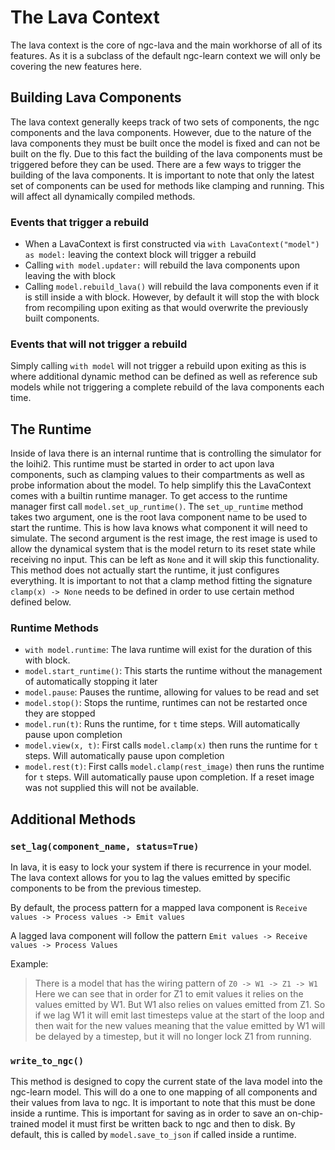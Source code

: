 # The Lava Context

The lava context is the core of ngc-lava and the main workhorse of all of its features. As it is a subclass of the
default ngc-learn context we will only be covering the new features here.

## Building Lava Components

The lava context generally keeps track of two sets of components, the ngc components and the lava components. However,
due to the nature of the lava components they must be built once the model is fixed and can not be built on the fly. Due
to this fact the building of the lava components must be triggered before they can be used. There are a few ways to
trigger the building of the lava components. It is important to note that only the latest set of components can be used
for methods like clamping and running. This will affect all dynamically compiled methods.

### Events that trigger a rebuild

- When a LavaContext is first constructed via `with LavaContext("model") as model:` leaving the context block will
  trigger
  a rebuild
- Calling `with model.updater:` will rebuild the lava components upon leaving the with block
- Calling `model.rebuild_lava()` will rebuild the lava components even if it is still inside a with block. However, by
  default it will stop the with block from recompiling upon exiting as that would overwrite the previously built
  components.

### Events that will not trigger a rebuild

Simply calling `with model` will not trigger a rebuild upon exiting as this is where additional dynamic method can be
defined as well as reference sub models while not triggering a complete rebuild of the lava components each time.

## The Runtime

Inside of lava there is an internal runtime that is controlling the simulator for the loihi2. This runtime must be
started in order to act upon lava components, such as clamping values to their compartments as well as probe information
about the model. To help simplify this the LavaContext comes with a builtin runtime manager. To get access to the
runtime manager first call `model.set_up_runtime()`. The `set_up_runtime` method takes two argument, one is the root
lava component name to be used to start the runtime. This is how lava knows what component it will need to simulate. The
second argument is the rest image, the rest image is used to allow the dynamical system that is the model return to its
reset state while receiving no input. This can be left as `None` and it will skip this functionality. This method does
not actually start the runtime, it just configures everything. It is important to not that a clamp method fitting the
signature `clamp(x) -> None` needs to be defined in order to use certain method defined below.

### Runtime Methods

- `with model.runtime`: The lava runtime will exist for the duration of this with block.
- `model.start_runtime()`: This starts the runtime without the management of automatically stopping it later
- `model.pause`: Pauses the runtime, allowing for values to be read and set
- `model.stop()`: Stops the runtime, runtimes can not be restarted once they are stopped
- `model.run(t)`: Runs the runtime, for `t` time steps. Will automatically pause upon completion
- `model.view(x, t)`: First calls `model.clamp(x)` then runs the runtime for `t` steps. Will automatically pause upon
  completion
- `model.rest(t)`: First calls `model.clamp(rest_image)` then runs the runtime for `t` steps. Will automatically pause
  upon completion. If a reset image was not supplied this will not be available.

## Additional Methods

### `set_lag(component_name, status=True)`

In lava, it is easy to lock your system if there is recurrence in your model.
The lava context allows for you to lag the values emitted by specific components
to be from the previous timestep.

By default, the process pattern for a mapped lava component is
`Receive values -> Process values -> Emit values`

A lagged lava component will follow the pattern
`Emit values -> Receive values -> Process Values`

Example:
> There is a model that has the wiring pattern of `Z0 -> W1 -> Z1 -> W1`
> Here we can see that in order for Z1 to emit values it relies on the values
> emitted by W1. But W1 also relies on values emitted from Z1. So if we lag
> W1 it will emit last timesteps value at the start of the loop and then wait
> for the new values meaning that the value emitted by W1 will be delayed by a
> timestep, but it will no longer lock Z1 from running.

### `write_to_ngc()`

This method is designed to copy the current state of the lava model into the ngc-learn model. This will do a one to one
mapping of all components and their values from lava to ngc. It is important to note that this must be done inside a
runtime. This is important for saving as in order to save an on-chip-trained model it must first be written back to ngc
and then to disk. By default, this is called by `model.save_to_json` if called inside a runtime.
